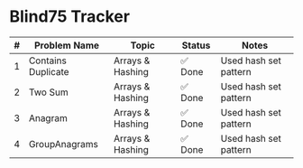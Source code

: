 # Blind75 Tracker

| #  | Problem Name           | Topic                | Status   | Notes                         |
|----|------------------------|----------------------|----------|-------------------------------|
| 1  | Contains Duplicate     | Arrays & Hashing     | ✅ Done  | Used hash set pattern         |
| 2  |Two Sum                 |Arrays & Hashing      | ✅ Done  | Used hash set pattern         |
| 3  |Anagram                 |Arrays & Hashing      | ✅ Done  | Used hash set pattern         | 
| 4  |GroupAnagrams           |Arrays & Hashing      | ✅ Done  | Used hash set pattern         | 
